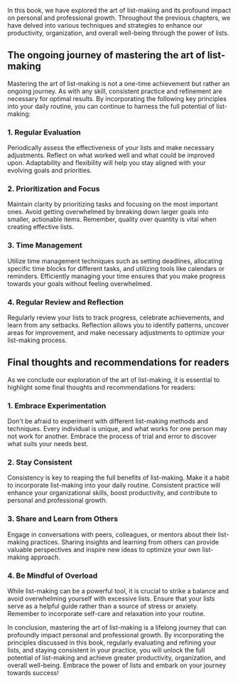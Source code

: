 

In this book, we have explored the art of list-making and its profound impact on personal and professional growth. Throughout the previous chapters, we have delved into various techniques and strategies to enhance our productivity, organization, and overall well-being through the power of lists.

The ongoing journey of mastering the art of list-making
-------------------------------------------------------

Mastering the art of list-making is not a one-time achievement but rather an ongoing journey. As with any skill, consistent practice and refinement are necessary for optimal results. By incorporating the following key principles into your daily routine, you can continue to harness the full potential of list-making:

### 1. Regular Evaluation

Periodically assess the effectiveness of your lists and make necessary adjustments. Reflect on what worked well and what could be improved upon. Adaptability and flexibility will help you stay aligned with your evolving goals and priorities.

### 2. Prioritization and Focus

Maintain clarity by prioritizing tasks and focusing on the most important ones. Avoid getting overwhelmed by breaking down larger goals into smaller, actionable items. Remember, quality over quantity is vital when creating effective lists.

### 3. Time Management

Utilize time management techniques such as setting deadlines, allocating specific time blocks for different tasks, and utilizing tools like calendars or reminders. Efficiently managing your time ensures that you make progress towards your goals without feeling overwhelmed.

### 4. Regular Review and Reflection

Regularly review your lists to track progress, celebrate achievements, and learn from any setbacks. Reflection allows you to identify patterns, uncover areas for improvement, and make necessary adjustments to optimize your list-making process.

Final thoughts and recommendations for readers
----------------------------------------------

As we conclude our exploration of the art of list-making, it is essential to highlight some final thoughts and recommendations for readers:

### 1. Embrace Experimentation

Don't be afraid to experiment with different list-making methods and techniques. Every individual is unique, and what works for one person may not work for another. Embrace the process of trial and error to discover what suits your needs best.

### 2. Stay Consistent

Consistency is key to reaping the full benefits of list-making. Make it a habit to incorporate list-making into your daily routine. Consistent practice will enhance your organizational skills, boost productivity, and contribute to personal and professional growth.

### 3. Share and Learn from Others

Engage in conversations with peers, colleagues, or mentors about their list-making practices. Sharing insights and learning from others can provide valuable perspectives and inspire new ideas to optimize your own list-making approach.

### 4. Be Mindful of Overload

While list-making can be a powerful tool, it is crucial to strike a balance and avoid overwhelming yourself with excessive lists. Ensure that your lists serve as a helpful guide rather than a source of stress or anxiety. Remember to incorporate self-care and relaxation into your routine.

In conclusion, mastering the art of list-making is a lifelong journey that can profoundly impact personal and professional growth. By incorporating the principles discussed in this book, regularly evaluating and refining your lists, and staying consistent in your practice, you will unlock the full potential of list-making and achieve greater productivity, organization, and overall well-being. Embrace the power of lists and embark on your journey towards success!